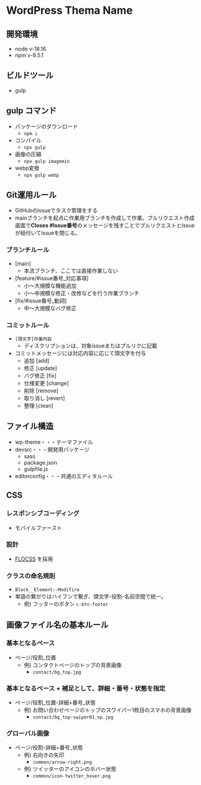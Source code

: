 # WordPress Thema Name

## 開発環境
- node v-18.16
- npm v-9.5.1

## ビルドツール
- gulp

## gulp コマンド
- パッケージのダウンロード
  - `npm i`
- コンパイル
  - `npx gulp`
- 画像の圧縮
  - `npx gulp imagemin`
- webp変換
  - `npx gulp webp`

## Git運用ルール
- GitHubのissueでタスク管理をする
- mainブランチを起点に作業用ブランチを作成して作業。プルリクエスト作成画面で**Closes #Issue番号**のメッセージを残すことでプルリクエストとIssueが紐付いてissueを閉じる。
### ブランチルール
  - [main]
      - 本流ブランチ、ここでは直接作業しない
  - [feature/#issue番号_対応事項]
      - 小〜大規模な機能追加
      - 小〜中規模な修正・改修などを行う作業ブランチ
  - [fix/#issue番号_動詞]
      - 中〜大規模なバグ修正
### コミットルール
- `[頭文字]作業内容`
  - ディスクリプションは、対象issueまたはプルリクに記載
- コミットメッセージには対応内容に応じて頭文字を付与
    - 追加 [add]
    - 修正 [update]
    - バグ修正 [fix]
    - 仕様変更 [change]
    - 削除 [remove]
    - 取り消し [revert]
    - 整理 [clean]

## ファイル構造
- wp-theme・・・テーマファイル
- devsrc・・・開発用パッケージ
  - sass
  - package.json
  - gulpfile.js
- editorconfig・・・共通のエディタルール

## CSS
### レスポンシブコーディング
- モバイルファースト

### 設計
- [FLOCSS](https://github.com/hiloki/flocss "FLOCSS") を採用
### クラスの命名規則
- `Block__Element--Modifire`
- 単語の繋がりはハイフンで繋ぎ、頭文字-役割-名前空間で統一。
  - 例) フッターのボタン `c-btn-footer`


## 画像ファイル名の基本ルール
### 基本となるベース
  - ページ/役割_位置
    - 例) コンタクトページのトップの背景画像
      - `contact/bg_top.jpg`
### 基本となるベース + 補足として、詳細・番号・状態を指定
  - ページ/役割_位置-詳細+番号_状態
    - 例) お問い合わせページのトップのスワイパー1枚目のスマホの背景画像
      - `contact/bg_top-swiper01_sp.jpg`
### グローバル画像
  - ページ/役割-詳細+番号_状態
    - 例) 右向きの矢印
      - `common/arrow-right.png　`
    - 例) ツイッターのアイコンのホバー状態
      - `common/icon-twitter_hover.png`
